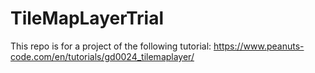 # TileMapLayerTrial

This repo is for a project of the following tutorial:
https://www.peanuts-code.com/en/tutorials/gd0024_tilemaplayer/